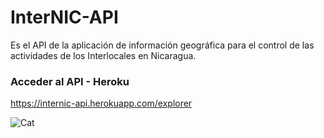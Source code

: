 # InterNIC-API
Es el API de la aplicación de información geográfica para el control de las actividades de los Interlocales en Nicaragua.

### Acceder al API - Heroku
https://internic-api.herokuapp.com/explorer

![Cat](https://firebasestorage.googleapis.com/v0/b/interlocales-nic.appspot.com/o/imagenes%20del%20proyecto%2Fproyecto-internic-api.png?alt=media&token=d0ded38f-ce48-4471-9f37-a690f0a0622e)
